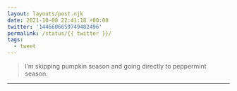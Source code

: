 ```yaml
---
layout: layouts/post.njk
date: 2021-10-08 22:41:18 +00:00
twitter: '1446606659749482496'
permalink: /status/{{ twitter }}/
tags: 
  - tweet
---
```


> I’m skipping pumpkin season and going directly to peppermint season.

---
